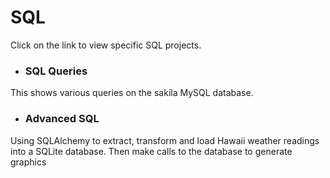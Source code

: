 # SQL
Click on the link to view specific SQL projects. 

* ### SQL Queries
This shows various queries on the sakila MySQL database. 

* ### Advanced SQL 
Using SQLAlchemy to extract, transform and load Hawaii weather readings into a SQLite database. Then make calls to the database to generate graphics
